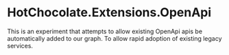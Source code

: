 # HotChocolate.Extensions.OpenApi
This is an experiment that attempts to allow existing OpenApi apis be automatically added to our graph.  To allow rapid adoption of existing legacy services.

